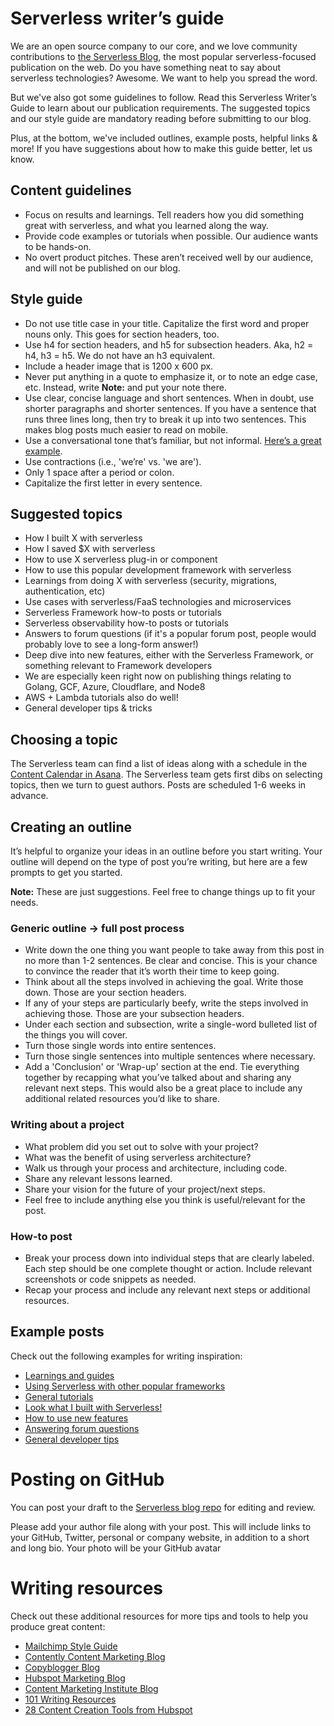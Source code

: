 # Serverless writer’s guide

We are an open source company to our core, and we love community contributions to [the Serverless Blog](https://serverless.com/blog/), the most popular serverless-focused publication on the web. Do you have something neat to say about serverless technologies? Awesome. We want to help you spread the word.

But we've also got some guidelines to follow. Read this Serverless Writer’s Guide to learn about our publication requirements. The suggested topics and our style guide are mandatory reading before submitting to our blog. 

Plus, at the bottom, we've included outlines, example posts, helpful links & more! If you have suggestions about how to make this guide better, let us know.

## Content guidelines 
- Focus on results and learnings. Tell readers how you did something great with serverless, and what you learned along the way.
- Provide code examples or tutorials when possible. Our audience wants to be hands-on.
- No overt product pitches. These aren’t received well by our audience, and will not be published on our blog.

## Style guide
- Do not use title case in your title. Capitalize the first word and proper nouns only. This goes for section headers, too.
- Use h4 for section headers, and h5 for subsection headers. Aka, h2 = h4, h3 = h5. We do not have an h3 equivalent.
- Include a header image that is 1200 x 600 px.
- Never put anything in a quote to emphasize it, or to note an edge case, etc. Instead, write **Note:** and put your note there.
- Use clear, concise language and short sentences. When in doubt, use shorter paragraphs and shorter sentences. If you have a sentence that runs three lines long, then try to break it up into two sentences. This makes blog posts much easier to read on mobile.
- Use a conversational tone that’s familiar, but not informal. [Here’s a great example](https://serverless.com/blog/2018-serverless-community-survey-huge-growth-usage/).
- Use contractions (i.e., 'we’re' vs. 'we are').
- Only 1 space after a period or colon.
- Capitalize the first letter in every sentence.

## Suggested topics

* How I built X with serverless
* How I saved $X with serverless
* How to use X serverless plug-in or component
* How to use this popular development framework with serverless
* Learnings from doing X with serverless (security, migrations, authentication, etc)
* Use cases with serverless/FaaS technologies and microservices
* Serverless Framework how-to posts or tutorials
* Serverless observability how-to posts or tutorials
* Answers to forum questions (if it's a popular forum post, people would probably love to see a long-form answer!)
* Deep dive into new features, either with the Serverless Framework, or something relevant to Framework developers
* We are especially keen right now on publishing things relating to Golang, GCF, Azure, Cloudflare, and Node8
* AWS + Lambda tutorials also do well!
* General developer tips & tricks

## Choosing a topic

The Serverless team can find a list of ideas along with a schedule in the <span class="c5 c10">[Content Calendar in Asana](https://www.google.com/url?q=https://app.asana.com/0/173140658754685/206747580911378&sa=D&ust=1481063994397000&usg=AFQjCNHuy4Sb66K5avepG3zVg8TXqSfqrQ). The Serverless team gets first dibs on selecting topics, then we turn to guest authors. Posts are scheduled 1-6 weeks in advance.

## Creating an outline

It’s helpful to organize your ideas in an outline before you start writing. Your outline will depend on the type of post you’re writing, but here are a few prompts to get you started.

**Note:** These are just suggestions. Feel free to change things up to fit your needs.

### Generic outline -> full post process

* Write down the one thing you want people to take away from this post in no more than 1-2 sentences. Be clear and concise. This is your chance to convince the reader that it’s worth their time to keep going.
* Think about all the steps involved in achieving the goal. Write those down. Those are your section headers.
* If any of your steps are particularly beefy, write the steps involved in achieving those. Those are your subsection headers.
* Under each section and subsection, write a single-word bulleted list of the things you will cover.
* Turn those single words into entire sentences.
* Turn those single sentences into multiple sentences where necessary.
* Add a 'Conclusion' or 'Wrap-up' section at the end. Tie everything together by recapping what you’ve talked about and sharing any relevant next steps. This would also be a great place to include any additional related resources you’d like to share.

### Writing about a project

*   What problem did you set out to solve with your project?
*   What was the benefit of using serverless architecture?
*   Walk us through your process and architecture, including code.
*   Share any relevant lessons learned.
*   Share your vision for the future of your project/next steps.
*   Feel free to include anything else you think is useful/relevant for the post.

### How-to post

* Break your process down into individual steps that are clearly labeled. Each step should be one complete thought or action. Include relevant screenshots or code snippets as needed.
* Recap your process and include any relevant next steps or additional resources.

## Example posts

Check out the following examples for writing inspiration:

* [Learnings and guides](https://serverless.com/blog/strategies-implementing-user-authentication-serverless-applications/)
* [Using Serverless with other popular frameworks](https://serverless.com/blog/serverless-express-rest-api/)
* [General tutorials](https://serverless.com/blog/unit-testing-nodejs-serverless-jest/)
* [Look what I built with Serverless!](https://serverless.com/blog/how-droplr-scales-to-millions-serverless-framework/)
* [How to use new features](https://serverless.com/blog/aws-lambda-node-8-support-what-changes-serverless-developers/)
* [Answering forum questions](https://serverless.com/blog/serverless-workaround-cloudformation-200-resource-limit/)
* [General developer tips](https://serverless.com/blog/streamline-serverless-workflow-webstorm/)

# Posting on GitHub

You can post your draft to the [Serverless blog repo](https://www.google.com/url?q=https://github.com/serverless/blog&sa=D&ust=1481063994414000&usg=AFQjCNHvBjg9f2tGwGoVtFGIp4-wHUbVKA) for editing and review. 

Please add your author file along with your post. This will include links to your GitHub, Twitter, personal or company website, in addition to a short and long bio. Your photo will be your GitHub avatar

# Writing resources

Check out these additional resources for more tips and tools to help you produce great content:

* [Mailchimp Style Guide](https://www.google.com/url?q=http://styleguide.mailchimp.com/tldr/&sa=D&ust=1481063994416000&usg=AFQjCNFiVsNgvgfeBrH7E-g7rxsp3LDAgA)
* [Contently Content Marketing Blog](https://www.google.com/url?q=https://contently.com/strategist/&sa=D&ust=1481063994417000&usg=AFQjCNGiakIVdbqkKLpE_sAN8l1iBhfvSQ)
* [Copyblogger Blog](https://www.google.com/url?q=http://www.copyblogger.com/blog/&sa=D&ust=1481063994417000&usg=AFQjCNEyjakaqrNOMTEueCicRKwPYD99xw)
* [Hubspot Marketing Blog](https://www.google.com/url?q=http://blog.hubspot.com/marketing?_ga%3D1.84991056.871417096.1471883203%23sm.00000tlz7v1pvke56wev8qxxmfid5&sa=D&ust=1481063994418000&usg=AFQjCNHpe7rYg3xSnsRyNsL4MG73ChV5UQ)
* [Content Marketing Institute Blog](https://www.google.com/url?q=http://contentmarketinginstitute.com/blog/&sa=D&ust=1481063994419000&usg=AFQjCNHfK_yvDv-nBSFtUyGPPC6xaEcYOA)
* [101 Writing Resources](https://www.google.com/url?q=https://smartblogger.com/writing-resources/&sa=D&ust=1481063994419000&usg=AFQjCNH4h30ipJeCw1Sqars2crQhZ67CnQ)
* [28 Content Creation Tools from Hubspot](https://www.google.com/url?q=http://blog.hubspot.com/marketing/free-content-marketing-tools-list%23sm.00000tlz7v1pvke56wev8qxxmfid5&sa=D&ust=1481063994420000&usg=AFQjCNHpL7x0-54C25Cg2EnaRtDLxMcC5w)

